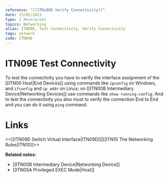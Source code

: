 ```yaml
---
reference: "[[ITNs09D Verify Connectivity]]"
date: 23/02/2023
type: 1 #evergreen
topics: Networking
alias: ITN09E, Test Connectivity, Verify Connectivity
tags: network
code: ITN09E
---
```

# ITN09E Test Connectivity

To test the connectivity you have to verify the interface assignment of the [[ITN00 Host|End Devices]] using commands like `ipconfig` on Windows, and `ifconfig` and `ip addr` on Linux; on [[ITN00B Intermediary Device|Networking Devices]] use commands like `show running-config`. And to test the connectivity you also must to verify the connection End to End and you can do it using `ping` command.

# Links
<<[[ITN09D Switch Virtual Interface|ITN09D]]|[[ITN10 The Networking Rules|ITN10]]>>

**Related notes:**
- [[ITN00B Intermediary Device|Networking Device]]
- [[ITN05A Privileged EXEC Mode|Host]]